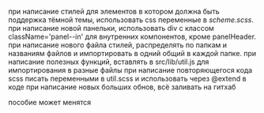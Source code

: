 при написание стилей для элементов в котором должна быть поддержка тёмной темы, использовать css переменные в _scheme.scss_.
при написание новой панельки, использовать div с классом className='panel--in' для внутренних компонентов, кроме panelHeader.
при написание нового файла стилей, распределять по папкам и названиям файлов и импортировать в одний общий в каждой папке.
при написание полезных функций, вставлять в src/lib/util.js для импортирования в разные файлы
при написание повторяющегося кода scss писать переменными в util.scss и использовать через @extend в коде
при написание новых больших обнов, всё заливать на гитхаб

пособие может менятся
